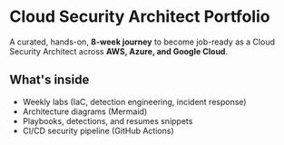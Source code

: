 # Cloud Security Architect Portfolio

A curated, hands-on, **8-week journey** to become job-ready as a Cloud Security Architect across **AWS, Azure, and Google Cloud**.

## What's inside
- Weekly labs (IaC, detection engineering, incident response)
- Architecture diagrams (Mermaid)
- Playbooks, detections, and resumes snippets
- CI/CD security pipeline (GitHub Actions)
